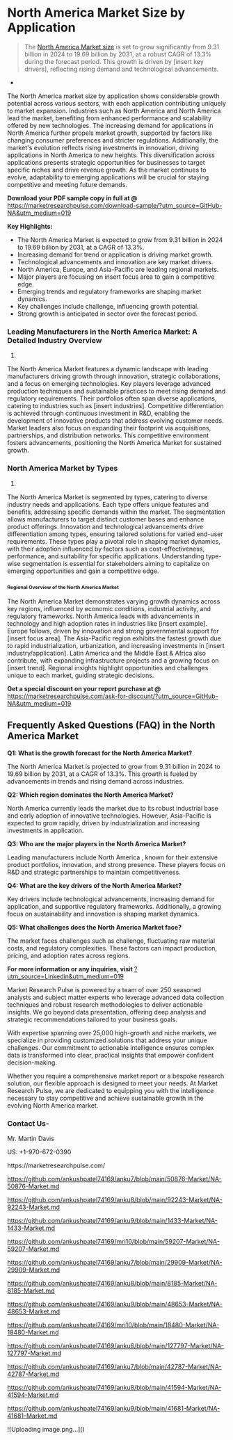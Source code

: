 <h1>North America  Market&nbsp;Size by Application</h1><blockquote><p>The <a href="https://marketresearchpulse.com/download-sample/?utm_source=GitHub-NA&amp;utm_medium=019">North America  Market size</a> is set to grow significantly from 9.31 billion in 2024 to 19.69 billion by 2031, at a robust CAGR of 13.3% during the forecast period. This growth is driven by [insert key drivers], reflecting rising demand and technological advancements.</p></blockquote><ul><li></li></ul><p>The North America  market size by application shows considerable growth potential across various sectors, with each application contributing uniquely to market expansion. Industries such as North America  and North America  lead the market, benefiting from enhanced performance and scalability offered by new technologies. The increasing demand for applications in North America  further propels market growth, supported by factors like changing consumer preferences and stricter regulations. Additionally, the market's evolution reflects rising investments in innovation, driving applications in North America  to new heights. This diversification across applications presents strategic opportunities for businesses to target specific niches and drive revenue growth. As the market continues to evolve, adaptability to emerging applications will be crucial for staying competitive and meeting future demands.</p><p><strong>Download your PDF sample copy in full at @ </strong><a href="https://marketresearchpulse.com/download-sample/?utm_source=GitHub-NA&amp;utm_medium=019">https://marketresearchpulse.com/download-sample/?utm_source=GitHub-NA&amp;utm_medium=019</a></p><p><strong>Key Highlights: </strong></p><ul><li>The North America  Market is expected to grow from 9.31 billion in 2024 to 19.69 billion by 2031, at a CAGR of 13.3%.</li><li>Increasing demand for trend or application is driving market growth.</li><li>Technological advancements and innovation are key market drivers.</li><li>North America, Europe, and Asia-Pacific are leading regional markets.</li><li>Major players are focusing on insert focus area to gain a competitive edge.</li><li>Emerging trends and regulatory frameworks are shaping market dynamics.</li><li>Key challenges include challenge, influencing growth potential.</li><li>Strong growth is anticipated in sector over the forecast period.</li></ul><h3>Leading Manufacturers in the North America  Market: A Detailed Industry Overview</h3><ol><li></li></ol><div class="flex max-w-full flex-col flex-grow"><div class="min-h-8 text-message flex w-full flex-col items-end gap-2 whitespace-normal break-words [.text-message+&amp;]:mt-5" dir="auto" data-message-author-role="assistant" data-message-id="fd8432e4-4910-450d-b182-61b7bfb0a01f" data-message-model-slug="gpt-4o"><div class="flex w-full flex-col gap-1 empty:hidden first:pt-[3px]"><div class="markdown prose w-full break-words dark:prose-invert light"><p>The North America  Market features a dynamic landscape with leading manufacturers driving growth through innovation, strategic collaborations, and a focus on emerging technologies. Key players leverage advanced production techniques and sustainable practices to meet rising demand and regulatory requirements. Their portfolios often span diverse applications, catering to industries such as [insert industries]. Competitive differentiation is achieved through continuous investment in R&amp;D, enabling the development of innovative products that address evolving customer needs. Market leaders also focus on expanding their footprint via acquisitions, partnerships, and distribution networks. This competitive environment fosters advancements, positioning the North America  Market for sustained growth.</p></div></div></div></div><h3>North America  Market by Types</h3><ol><li></li></ol><div class="flex max-w-full flex-col flex-grow"><div class="min-h-8 text-message flex w-full flex-col items-end gap-2 whitespace-normal break-words [.text-message+&amp;]:mt-5" dir="auto" data-message-author-role="assistant" data-message-id="084470be-0bb7-4664-bddf-5156b4f41249" data-message-model-slug="gpt-4o-mini"><div class="flex w-full flex-col gap-1 empty:hidden first:pt-[3px]"><div class="markdown prose w-full break-words dark:prose-invert light"><p>The North America  Market is segmented by types, catering to diverse industry needs and applications. Each type offers unique features and benefits, addressing specific demands within the market. The segmentation allows manufacturers to target distinct customer bases and enhance product offerings. Innovation and technological advancements drive differentiation among types, ensuring tailored solutions for varied end-user requirements. These types play a pivotal role in shaping market dynamics, with their adoption influenced by factors such as cost-effectiveness, performance, and suitability for specific applications. Understanding type-wise segmentation is essential for stakeholders aiming to capitalize on emerging opportunities and gain a competitive edge.</p></div></div></div></div><h3><span style="font-size: 11px;">Regional Overview of the North America  Market</span></h3><div class="flex max-w-full flex-col flex-grow"><div class="min-h-8 text-message flex w-full flex-col items-end gap-2 whitespace-normal break-words [.text-message+&amp;]:mt-5" dir="auto" data-message-author-role="assistant" data-message-id="e9038762-ce64-4e30-91c9-9bd413514231" data-message-model-slug="gpt-4o-mini"><div class="flex w-full flex-col gap-1 empty:hidden first:pt-[3px]"><div class="markdown prose w-full break-words dark:prose-invert light"><p>The North America  Market demonstrates varying growth dynamics across key regions, influenced by economic conditions, industrial activity, and regulatory frameworks. North America leads with advancements in technology and high adoption rates in industries like [insert example]. Europe follows, driven by innovation and strong governmental support for [insert focus area]. The Asia-Pacific region exhibits the fastest growth due to rapid industrialization, urbanization, and increasing investments in [insert industry/application]. Latin America and the Middle East &amp; Africa also contribute, with expanding infrastructure projects and a growing focus on [insert trend]. Regional insights highlight opportunities and challenges unique to each market, guiding strategic decisions.</p></div></div></div></div><p><strong>Get a special discount on your report purchase at @ </strong><a href="https://marketresearchpulse.com/ask-for-discount/?utm_source=GitHub-NA&amp;utm_medium=019">https://marketresearchpulse.com/ask-for-discount/?utm_source=GitHub-NA&amp;utm_medium=019</a></p><h2>Frequently Asked Questions (FAQ) in the North America  Market</h2><p><strong>Q1: What is the growth forecast for the North America  Market?</strong></p><p>The North America  Market is projected to grow from 9.31 billion in 2024 to 19.69 billion by 2031, at a CAGR of 13.3%. This growth is fueled by advancements in trends and rising demand across industries.</p><p><strong>Q2: Which region dominates the North America  Market?</strong></p><p>North America currently leads the market due to its robust industrial base and early adoption of innovative technologies. However, Asia-Pacific is expected to grow rapidly, driven by industrialization and increasing investments in application.</p><p><strong>Q3: Who are the major players in the North America  Market?</strong></p><p>Leading manufacturers include North America , known for their extensive product portfolios, innovation, and strong presence. These players focus on R&amp;D and strategic partnerships to maintain competitiveness.</p><p><strong>Q4: What are the key drivers of the North America  Market?</strong></p><p>Key drivers include technological advancements, increasing demand for application, and supportive regulatory frameworks. Additionally, a growing focus on sustainability and innovation is shaping market dynamics.</p><p><strong>Q5: What challenges does the North America  Market face?</strong></p><p>The market faces challenges such as challenge, fluctuating raw material costs, and regulatory complexities. These factors can impact production, pricing, and adoption rates across regions.</p><p><strong>For more information or any inquiries, visit&nbsp;</strong><a href="?utm_source=Linkedin&utm_medium=019">?utm_source=Linkedin&utm_medium=019</a></p><p>Market Research Pulse is powered by a team of over 250 seasoned analysts and subject matter experts who leverage advanced data collection techniques and robust research methodologies to deliver actionable insights. We go beyond data presentation, offering deep analysis and strategic recommendations tailored to your business goals.</p><p>With expertise spanning over 25,000 high-growth and niche markets, we specialize in providing customized solutions that address your unique challenges. Our commitment to actionable intelligence ensures complex data is transformed into clear, practical insights that empower confident decision-making.</p><p>Whether you require a comprehensive market report or a bespoke research solution, our flexible approach is designed to meet your needs. At Market Research Pulse, we are dedicated to equipping you with the intelligence necessary to stay competitive and achieve sustainable growth in the evolving North America  market.</p><h3><strong>Contact Us-</strong></h3><p>Mr. Martin Davis</p><p>US: +1-970-672-0390</p><p>https://marketresearchpulse.com/</p><p><a href="https://github.com/ankushpatel74169/anku7/blob/main/50876-Market/NA-50876-Market.md">https://github.com/ankushpatel74169/anku7/blob/main/50876-Market/NA-50876-Market.md</a></p><p><a href="https://github.com/ankushpatel74169/anku8/blob/main/92243-Market/NA-92243-Market.md">https://github.com/ankushpatel74169/anku8/blob/main/92243-Market/NA-92243-Market.md</a></p><p><a href="https://github.com/ankushpatel74169/anku9/blob/main/1433-Market/NA-1433-Market.md">https://github.com/ankushpatel74169/anku9/blob/main/1433-Market/NA-1433-Market.md</a></p><p><a href="https://github.com/ankushpatel74169/mri10/blob/main/59207-Market/NA-59207-Market.md">https://github.com/ankushpatel74169/mri10/blob/main/59207-Market/NA-59207-Market.md</a></p><p><a href="https://github.com/ankushpatel74169/anku7/blob/main/29909-Market/NA-29909-Market.md">https://github.com/ankushpatel74169/anku7/blob/main/29909-Market/NA-29909-Market.md</a></p><p><a href="https://github.com/ankushpatel74169/anku8/blob/main/8185-Market/NA-8185-Market.md">https://github.com/ankushpatel74169/anku8/blob/main/8185-Market/NA-8185-Market.md</a></p><p><a href="https://github.com/ankushpatel74169/anku9/blob/main/48653-Market/NA-48653-Market.md">https://github.com/ankushpatel74169/anku9/blob/main/48653-Market/NA-48653-Market.md</a></p><p><a href="https://github.com/ankushpatel74169/mri10/blob/main/18480-Market/NA-18480-Market.md">https://github.com/ankushpatel74169/mri10/blob/main/18480-Market/NA-18480-Market.md</a></p><p><a href="https://github.com/ankushpatel74169/anku6/blob/main/127797-Market/NA-127797-Market.md">https://github.com/ankushpatel74169/anku6/blob/main/127797-Market/NA-127797-Market.md</a></p><p><a href="https://github.com/ankushpatel74169/anku7/blob/main/42787-Market/NA-42787-Market.md">https://github.com/ankushpatel74169/anku7/blob/main/42787-Market/NA-42787-Market.md</a></p><p><a href="https://github.com/ankushpatel74169/anku8/blob/main/41594-Market/NA-41594-Market.md">https://github.com/ankushpatel74169/anku8/blob/main/41594-Market/NA-41594-Market.md</a></p><p><a href="https://github.com/ankushpatel74169/anku9/blob/main/41681-Market/NA-41681-Market.md">https://github.com/ankushpatel74169/anku9/blob/main/41681-Market/NA-41681-Market.md</a></p>
![Uploading image.png…]()
